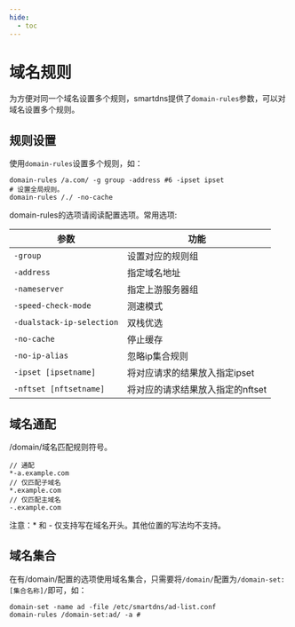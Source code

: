 ```yaml
---
hide:
  - toc
---
```


# 域名规则

为方便对同一个域名设置多个规则，smartdns提供了`domain-rules`参数，可以对域名设置多个规则。

## 规则设置

使用`domain-rules`设置多个规则，如：

  ```
  domain-rules /a.com/ -g group -address #6 -ipset ipset
  # 设置全局规则。
  domain-rules /./ -no-cache
  ```

  domain-rules的选项请阅读配置选项。常用选项:

  |参数|功能|
  |---|---|
  |`-group`|设置对应的规则组|
  |`-address`|指定域名地址|
  |`-nameserver`|指定上游服务器组|
  |`-speed-check-mode`|测速模式|
  |`-dualstack-ip-selection`|双栈优选|
  |`-no-cache`|停止缓存|
  |`-no-ip-alias`|忽略ip集合规则|
  |`-ipset [ipsetname]`|将对应请求的结果放入指定ipset|
  |`-nftset [nftsetname]`|将对应的请求结果放入指定的nftset|


## 域名通配

 /domain/域名匹配规则符号。

  ```shell
  // 通配
  *-a.example.com 
  // 仅匹配子域名
  *.example.com
  // 仅匹配主域名
  -.example.com
  ```

  注意：* 和 - 仅支持写在域名开头。其他位置的写法均不支持。

## 域名集合

在有/domain/配置的选项使用域名集合，只需要将`/domain/`配置为`/domain-set:[集合名称]/`即可，如：

  ```shell
  domain-set -name ad -file /etc/smartdns/ad-list.conf
  domain-rules /domain-set:ad/ -a #
  ```
